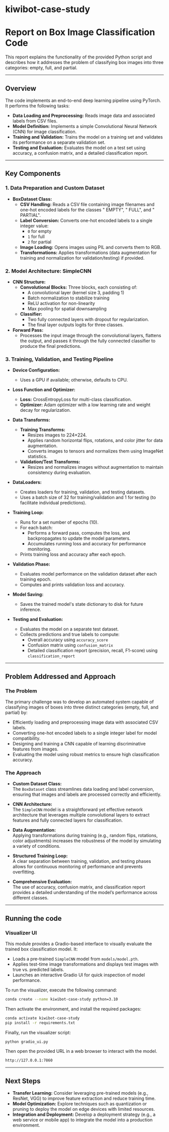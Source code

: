 # kiwibot-case-study

# Report on Box Image Classification Code

This report explains the functionality of the provided Python script and describes how it addresses the problem of classifying box images into three categories: empty, full, and partial.

---

## Overview

The code implements an end-to-end deep learning pipeline using PyTorch. It performs the following tasks:

- **Data Loading and Preprocessing:** Reads image data and associated labels from CSV files.
- **Model Definition:** Implements a simple Convolutional Neural Network (CNN) for image classification.
- **Training and Validation:** Trains the model on a training set and validates its performance on a separate validation set.
- **Testing and Evaluation:** Evaluates the model on a test set using accuracy, a confusion matrix, and a detailed classification report.

---

## Key Components

### 1. Data Preparation and Custom Dataset

- **BoxDataset Class:**
  - **CSV Handling:** Reads a CSV file containing image filenames and one-hot encoded labels for the classes " EMPTY", " FULL", and " PARTIAL".
  - **Label Conversion:** Converts one-hot encoded labels to a single integer value:
    - `0` for empty
    - `1` for full
    - `2` for partial
  - **Image Loading:** Opens images using PIL and converts them to RGB.
  - **Transformations:** Applies transformations (data augmentation for training and normalization for validation/testing) if provided.

### 2. Model Architecture: SimpleCNN

- **CNN Structure:**
  - **Convolutional Blocks:** Three blocks, each consisting of:
    - A convolutional layer (kernel size 3, padding 1)
    - Batch normalization to stabilize training
    - ReLU activation for non-linearity
    - Max pooling for spatial downsampling
  - **Classifier:**
    - Two fully connected layers with dropout for regularization.
    - The final layer outputs logits for three classes.
- **Forward Pass:**
  - Processes the input image through the convolutional layers, flattens the output, and passes it through the fully connected classifier to produce the final predictions.

### 3. Training, Validation, and Testing Pipeline

- **Device Configuration:**
  - Uses a GPU if available; otherwise, defaults to CPU.

- **Loss Function and Optimizer:**
  - **Loss:** CrossEntropyLoss for multi-class classification.
  - **Optimizer:** Adam optimizer with a low learning rate and weight decay for regularization.

- **Data Transforms:**
  - **Training Transforms:**
    - Resizes images to 224×224.
    - Applies random horizontal flips, rotations, and color jitter for data augmentation.
    - Converts images to tensors and normalizes them using ImageNet statistics.
  - **Validation/Test Transforms:**
    - Resizes and normalizes images without augmentation to maintain consistency during evaluation.

- **DataLoaders:**
  - Creates loaders for training, validation, and testing datasets.
  - Uses a batch size of 32 for training/validation and 1 for testing (to facilitate individual predictions).

- **Training Loop:**
  - Runs for a set number of epochs (10).
  - For each batch:
    - Performs a forward pass, computes the loss, and backpropagates to update the model parameters.
    - Accumulates running loss and accuracy for performance monitoring.
  - Prints training loss and accuracy after each epoch.

- **Validation Phase:**
  - Evaluates model performance on the validation dataset after each training epoch.
  - Computes and prints validation loss and accuracy.

- **Model Saving:**
  - Saves the trained model's state dictionary to disk for future inference.

- **Testing and Evaluation:**
  - Evaluates the model on a separate test dataset.
  - Collects predictions and true labels to compute:
    - Overall accuracy using `accuracy_score`
    - Confusion matrix using `confusion_matrix`
    - Detailed classification report (precision, recall, F1-score) using `classification_report`

---

## Problem Addressed and Approach

### The Problem

The primary challenge was to develop an automated system capable of classifying images of boxes into three distinct categories (empty, full, and partial) by:
- Efficiently loading and preprocessing image data with associated CSV labels.
- Converting one-hot encoded labels to a single integer label for model compatibility.
- Designing and training a CNN capable of learning discriminative features from images.
- Evaluating the model using robust metrics to ensure high classification accuracy.

### The Approach

- **Custom Dataset Class:**  
  The `BoxDataset` class streamlines data loading and label conversion, ensuring that images and labels are processed correctly and efficiently.

- **CNN Architecture:**  
  The `SimpleCNN` model is a straightforward yet effective network architecture that leverages multiple convolutional layers to extract features and fully connected layers for classification.

- **Data Augmentation:**  
  Applying transformations during training (e.g., random flips, rotations, color adjustments) increases the robustness of the model by simulating a variety of conditions.

- **Structured Training Loop:**  
  A clear separation between training, validation, and testing phases allows for continuous monitoring of performance and prevents overfitting.

- **Comprehensive Evaluation:**  
  The use of accuracy, confusion matrix, and classification report provides a detailed understanding of the model’s performance across different classes.

---

## Running the code

### Visualizer UI

This module provides a Gradio-based interface to visually evaluate the trained box classification model. It:
- Loads a pre-trained `SimpleCNN` model from `models/model.pth`.
- Applies test-time image transformations and displays test images with true vs. predicted labels.
- Launches an interactive Gradio UI for quick inspection of model performance.

To run the visualizer, execute the following command:


```bash
conda create --name kiwibot-case-study python=3.10
```

Then activate the environment, and install the required packages:

```bash
conda activate kiwibot-case-study
pip install -r requirements.txt
```

Finally, run the visualizer script:

```bash
python gradio_ui.py
```

Then open the provided URL in a web browser to interact with the model.

```bash
http://127.0.0.1:7860
```

---

## Next Steps


- **Transfer Learning:** Consider leveraging pre-trained models (e.g., ResNet, VGG) to improve feature extraction and reduce training time.
- **Model Optimization:** Explore techniques such as quantization or pruning to deploy the model on edge devices with limited resources.
- **Integration and Deployment:** Develop a deployment strategy (e.g., a web service or mobile app) to integrate the model into a production environment.
